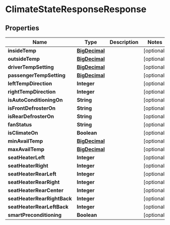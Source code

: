 
# ClimateStateResponseResponse

## Properties
Name | Type | Description | Notes
------------ | ------------- | ------------- | -------------
**insideTemp** | [**BigDecimal**](BigDecimal.md) |  |  [optional]
**outsideTemp** | [**BigDecimal**](BigDecimal.md) |  |  [optional]
**driverTempSetting** | [**BigDecimal**](BigDecimal.md) |  |  [optional]
**passengerTempSetting** | [**BigDecimal**](BigDecimal.md) |  |  [optional]
**leftTempDirection** | **Integer** |  |  [optional]
**rightTempDirection** | **Integer** |  |  [optional]
**isAutoConditioningOn** | **String** |  |  [optional]
**isFrontDefrosterOn** | **String** |  |  [optional]
**isRearDefrosterOn** | **String** |  |  [optional]
**fanStatus** | **String** |  |  [optional]
**isClimateOn** | **Boolean** |  |  [optional]
**minAvailTemp** | [**BigDecimal**](BigDecimal.md) |  |  [optional]
**maxAvailTemp** | [**BigDecimal**](BigDecimal.md) |  |  [optional]
**seatHeaterLeft** | **Integer** |  |  [optional]
**seatHeaterRight** | **Integer** |  |  [optional]
**seatHeaterRearLeft** | **Integer** |  |  [optional]
**seatHeaterRearRight** | **Integer** |  |  [optional]
**seatHeaterRearCenter** | **Integer** |  |  [optional]
**seatHeaterRearRightBack** | **Integer** |  |  [optional]
**seatHeaterRearLeftBack** | **Integer** |  |  [optional]
**smartPreconditioning** | **Boolean** |  |  [optional]



